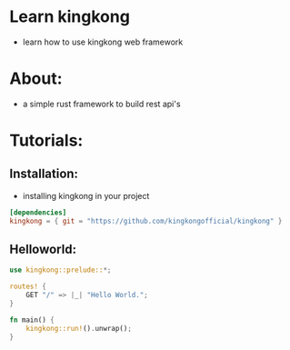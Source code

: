 # Learn kingkong
- learn how to use kingkong web framework

# About:
- a simple rust framework to build rest api's

# Tutorials:

## Installation:

- installing kingkong in your project
```toml
[dependencies]
kingkong = { git = "https://github.com/kingkongofficial/kingkong" }
```


## Helloworld:
```rust
use kingkong::prelude::*;

routes! {
    GET "/" => |_| "Hello World.";
}

fn main() {
    kingkong::run!().unwrap();
}
```
